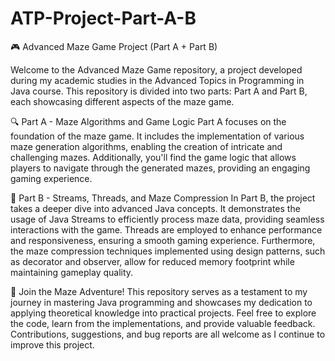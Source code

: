 # ATP-Project-Part-A-B

🎮 Advanced Maze Game Project (Part A + Part B)

Welcome to the Advanced Maze Game repository, a project developed during my academic studies in the Advanced Topics in Programming in Java course. This repository is divided into two parts: Part A and Part B, each showcasing different aspects of the maze game.

🔍 Part A - Maze Algorithms and Game Logic
Part A focuses on the foundation of the maze game. It includes the implementation of various maze generation algorithms, enabling the creation of intricate and challenging mazes. Additionally, you'll find the game logic that allows players to navigate through the generated mazes, providing an engaging gaming experience.

🔄 Part B - Streams, Threads, and Maze Compression
In Part B, the project takes a deeper dive into advanced Java concepts. It demonstrates the usage of Java Streams to efficiently process maze data, providing seamless interactions with the game. Threads are employed to enhance performance and responsiveness, ensuring a smooth gaming experience. Furthermore, the maze compression techniques implemented using design patterns, such as decorator and observer, allow for reduced memory footprint while maintaining gameplay quality.

🚀 Join the Maze Adventure!
This repository serves as a testament to my journey in mastering Java programming and showcases my dedication to applying theoretical knowledge into practical projects. Feel free to explore the code, learn from the implementations, and provide valuable feedback. Contributions, suggestions, and bug reports are all welcome as I continue to improve this project.
